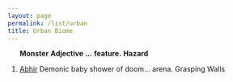 ```yaml
---
layout: page
permalink: /list/urban
title: Urban Biome
---
```


&nbsp; &nbsp; &nbsp; <span class="a">**Monster**</span> <span class="b">**Adjective ...**</span> <span class="c">**feature.**</span>  <span class="d">**Hazard**</span>

1. <span class="a">[Abhir](/monsters/abhir)</span> <span class="b">Demonic baby shower of doom...</span>  <span class="c">arena.</span> <span class="d">Grasping Walls</span>
